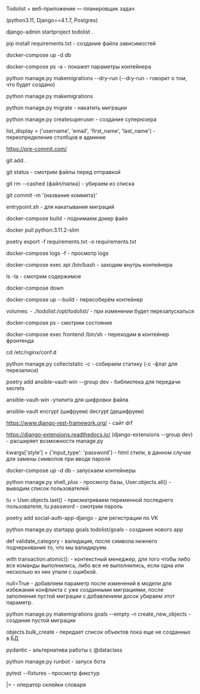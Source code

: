 Todolist + веб-приложение — планировщик задач

(python3.11, Django==4.1.7, Postgres)

django-admin startproject todolist .

pip install requirements.txt - создание файла зависимостей

docker-compose up -d db

docker-compose ps -a - покажет параметры контейнера

python manage.py makemigrations --dry-run (--dry-run - говорит о том, что будет создано)

python manage.py makemigrations

python manage.py migrate - накатить миграции

python manage.py createsuperuser - создание суперюзера

list_display = ('username', 'email', 'first_name', 'last_name') - переопределение столбцов в админке

https://pre-commit.com/

git add .

git status - смотрим файлы перед отправкой

git rm --cashed {файл/папка} - убираем из списка

git commit -m '{название коммита}'

entrypoint.sh - для накатывания миграций

docker-compose build - поднимаем докер файл

docker pull python:3.11.2-slim

poetry export -f requirements.txt -o requirements.txt

docker-compose logs -f - просмотр logs

docker-compose exec api /bin/bash - заходим внутрь контейнера

ls -la - смотрим содержимое

docker-compose down 

docker-compose up --build - пересоберём контейнер

 volumes:
      - ./todolist:/opt/todolist/ - при изменении будет перезапускаться

docker-compose ps - смотрим состояние

docker-compose exec frontend /bin/sh - переходим в контейнер фронтенда

cd /etc/nginx/conf.d

python manage.py collectstatic -c - собираем статику (-c  -флаг для перезаписи)

poetry add ansible-vault-win --group dev - библиотека для передачи secrets 

ansible-vault-win -утилита для шифровки файла

ansible-vault encrypt (шифруем) decrypt (дешифруем)

https://www.django-rest-framework.org/ - сайт drf

https://django-extensions.readthedocs.io/ (django-extensions --group dev) - расширяет возможности manage.py

kwargs['style'] = {'input_type': 'password'} - html стили, в данном случае для замены символов при вводе пароля

docker-compose up -d db - запускаем контейнеры

python manage.py shell_plus - просмотр базы, User.objects.all() - выводим список пользователей

tu = User.objects.last() - присматриваем переменной последнего пользователя, tu.password - смотрим пароль

poetry add social-auth-app-django - для регистрации по VK

python manage.py startapp goals todolist/goals - создание нового app

def validate_category - валидация, после символа нижнего подчеркивания то, что мы валидируем.

with transaction.atomic(): - контекстный менеджер, для того чтобы либо все команды выполнились, либо все не выполнились, если одна или несколько из них упали с ошибкой.

null=True - добавляем параметр после изменений в модели для избежания конфликта с уже созданными миграциями, после заполнения
пустой миграции с добавлением досок убираем этот параметр.

python manage.py makemigrations goals --empty -n create_new_objects - создание пустой миграции

objects.bulk_create - передает список объектов пока еще не созданных в БД

pydantic - альтернатива работы с @dataclass

python manage.py runbot - запуск бота

pytest --fixtures - просмотр фикстур

|= - оператор склейки словаря